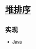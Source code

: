 # [堆排序](https://zh.wikipedia.org/wiki/%E5%A0%86%E6%8E%92%E5%BA%8F)

## 实现

- [Java](https://github.com/pojozhang/playground/blob/master/solutions/java/src/main/java/playground/algorithm/HeapSort.java)

